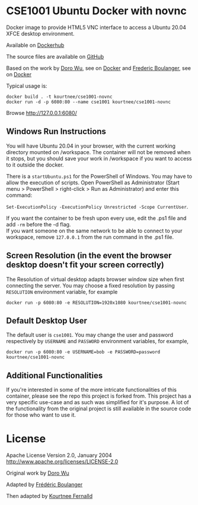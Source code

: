 CSE1001 Ubuntu Docker with novnc
===================

Docker image to provide HTML5 VNC interface to access a Ubuntu 20.04 XFCE desktop environment.

Available on [Dockerhub](https://hub.docker.com/r/kourtnee/cse1001-novnc)

The source files are available on [GitHub](https://github.com/kourtnee/cse1001-novnc.git)

Based on the work by [Doro Wu](https://github.com/fcwu), see on [Docker](https://hub.docker.com/r/dorowu/ubuntu-desktop-lxde-vnc/) and [Frederic Boulanger](https://github.com/Frederic-Boulanger-UPS), see on [Docker](https://hub.docker.com/r/fredblgr/ubuntu-novnc)

Typical usage is:

```
docker build . -t kourtnee/cse1001-novnc
docker run -d -p 6080:80 --name cse1001 kourtnee/cse1001-novnc
```

Browse http://127.0.0.1:6080/


Windows Run Instructions
----------------
You will have Ubuntu 20.04 in your browser, with the current working directory mounted on /workspace. The container will not be removed when it stops, but you should save your work in /workspace if you want to access to it outside the docker.

There is a ```startUbuntu.ps1``` for the PowerShell of Windows. You may have to allow the execution of scripts. 
Open PowerShell as Administrator (Start menu > PowerShell > right-click > Run as Administrator) and enter this command:

```Set-ExecutionPolicy -ExecutionPolicy Unrestricted -Scope CurrentUser```.


If you want the container to be fresh upon every use, edit the .ps1 file and add ```-rm``` before the -d flag.  
If you want someone on the same network to be able to connect to your workspace, remove ```127.0.0.1``` from the run command in the .ps1 file.


Screen Resolution (in the event the browser desktop doesn't fit your screen correctly)
------------------

The Resolution of virtual desktop adapts browser window size when first connecting the server. You may choose a fixed resolution by passing `RESOLUTION` environment variable, for example

```
docker run -p 6080:80 -e RESOLUTION=1920x1080 kourtnee/cse1001-novnc
```

Default Desktop User 
--------------------

The default user is `cse1001`. You may change the user and password respectively by `USERNAME` and `PASSWORD` environment variables, for example,

```
docker run -p 6080:80 -e USERNAME=bob -e PASSWORD=password kourtnee/cse1001-novnc
```

Additional Functionalities 
--------------------

If you're interested in some of the more intricate functionalities of this container, please see the repo this project is forked from. This project has a very specific use-case and as such was simplified for it's purpose. A lot of the functionality from the original project is still available in the source code for those who want to use it. 

License
==================

Apache License Version 2.0, January 2004 http://www.apache.org/licenses/LICENSE-2.0

Original work by [Doro Wu](https://github.com/fcwu)

Adapted by [Frédéric Boulanger](https://github.com/Frederic-Boulanger-UPS)

Then adapted by [Kourtnee Fernalld](https://github.com/kourtnee)
